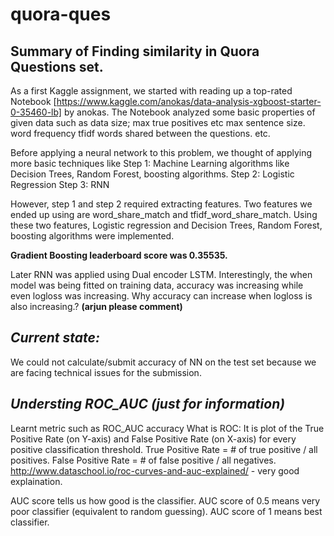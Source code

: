 # quora-ques

## Summary of Finding similarity in Quora Questions set.

As a first Kaggle assignment, we started with reading up a top-rated Notebook [https://www.kaggle.com/anokas/data-analysis-xgboost-starter-0-35460-lb] by anokas.
The Notebook analyzed some basic properties of given data such as 
data size; max true positives etc
max sentence size.
word frequency
tfidf 
words shared between the questions. etc.

Before applying a neural network to this problem, we thought of applying more basic techniques like
Step 1: Machine Learning algorithms like Decision Trees, Random Forest, boosting algorithms.
Step 2: Logistic Regression 
Step 3: RNN

However, step 1 and step 2 required extracting features. Two features we ended up using are word_share_match and tfidf_word_share_match. 
Using these two features, Logistic regression and Decision Trees, Random Forest, boosting algorithms were implemented. 

**Gradient Boosting leaderboard score was 0.35535.**

Later RNN was applied using Dual encoder LSTM. Interestingly, the when model was being fitted on training data, accuracy was increasing while even logloss was increasing.
Why accuracy can increase when logloss is also increasing.?
**(arjun please comment)**

## *Current state:*
We could not calculate/submit accuracy of NN on the test set because we are facing technical issues for the submission.

## *Understing ROC_AUC (just for information)*
Learnt metric such as ROC_AUC accuracy
What is ROC: It is plot of the True Positive Rate (on Y-axis) and False Positive Rate (on X-axis) for every positive classification threshold.
True Positive Rate = # of true positive / all positives.
False Positive Rate = # of false positive / all negatives.
http://www.dataschool.io/roc-curves-and-auc-explained/ - very good explaination. 

AUC score tells us how good is the classifier. 
AUC score of 0.5 means very poor classifier (equivalent to random guessing). 
AUC score of 1 means best classifier. 
